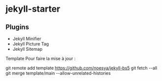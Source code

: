 # jekyll-starter

## Plugins
* Jekyll Minifier
* Jekyll Picture Tag
* Jekyll Sitemap


Template
Pour faire la mise à jour :

git remote add template https://github.com/noesya/jekyll-bs5
git fetch --all
git merge template/main --allow-unrelated-histories